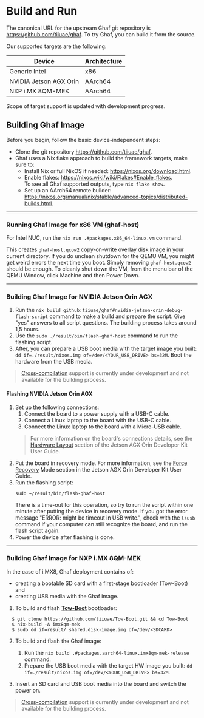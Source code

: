 <!--
    Copyright 2022-2023 TII (SSRC) and the Ghaf contributors
    SPDX-License-Identifier: CC-BY-SA-4.0
-->

# Build and Run

The canonical URL for the upstream Ghaf git repository is <https://github.com/tiiuae/ghaf>. To try Ghaf, you can build it from the source.

Our supported targets are the following:

| Device           | Architecture     |
|---               |---               |
| Generic Intel    | x86              |
| NVIDIA Jetson AGX Orin  | AArch64   |
| NXP i.MX 8QM-MEK | AArch64          |

Scope of target support is updated with development progress.

## Building Ghaf Image

Before you begin, follow the basic device-independent steps:

* Clone the git repository <https://github.com/tiiuae/ghaf>.
* Ghaf uses a Nix flake approach to build the framework targets, make sure to:
  * Install Nix or full NixOS if needed: <https://nixos.org/download.html>.
  * Enable flakes: <https://nixos.wiki/wiki/Flakes#Enable_flakes>.  
    To see all Ghaf supported outputs, type `nix flake show`.
  * Set up an AArch64 remote builder: <https://nixos.org/manual/nix/stable/advanced-topics/distributed-builds.html>.

---


### Running Ghaf Image for x86 VM (ghaf-host)

For Intel NUC, run the `nix run .#packages.x86_64-linux.vm` command.

This creates `ghaf-host.qcow2` copy-on-write overlay disk image in your current directory. If you do unclean shutdown for the QEMU VM, you might get weird errors the next time you boot. Simply removing `ghaf-host.qcow2` should be enough. To cleanly shut down the VM, from the menu bar of the QEMU Window, click Machine and then Power Down.


---

### Building Ghaf Image for NVIDIA Jetson Orin AGX

1. Run the `nix build github:tiiuae/ghaf#nvidia-jetson-orin-debug-flash-script` command to make a build and prepare the script. Give "yes" answers to all script questions. The building process takes around 1,5 hours.
2. Use the `sudo ./result/bin/flash-ghaf-host` command to run the flashing script.
3. After, you can prepare a USB boot media with the target image you built: `dd if=./result/nixos.img of=/dev/<YOUR_USB_DRIVE> bs=32M`. Boot the hardware from the USB media.

> [Cross-compilation](https://tiiuae.github.io/ghaf/build_config/cross_compilation.html) support is currently under development and not available for the building process.


#### Flashing NVIDIA Jetson Orin AGX

1. Set up the following connections:
   1. Connect the board to a power supply with a USB-C cable.
   2. Connect a Linux laptop to the board with the USB-C cable.
   3. Connect the Linux laptop to the board with a Micro-USB cable.
   > For more information on the board's connections details, see the [Hardware Layout](https://developer.nvidia.com/embedded/learn/jetson-agx-orin-devkit-user-guide/developer_kit_layout.html) section of the Jetson AGX Orin Developer Kit User Guide.
2. Put the board in recovery mode. For more information, see the [Force Recovery](https://developer.nvidia.com/embedded/learn/jetson-agx-orin-devkit-user-guide/howto.html#force-recovery-mode) Mode section in the Jetson AGX Orin Developer Kit User Guide.
3. Run the flashing script:
    ```
    sudo ~/result/bin/flash-ghaf-host 
    ```
    There is a time-out for this operation, so try to run the script within one minute after putting the device in recovery mode. If you got the error message "ERROR: might be timeout in USB write.", check with the `lsusb` command if your computer can still recognize the board, and run the flash script again.
4. Power the device after flashing is done.


---

### Building Ghaf Image for NXP i.MX 8QM-MEK

In the case of i.MX8, Ghaf deployment contains of:

* creating a bootable SD card with a first-stage bootloader (Tow-Boot)  
and  
*  creating USB media with the Ghaf image.


1. To build and flash [**Tow-Boot**](https://github.com/tiiuae/Tow-Boot) bootloader:  

  ```
    $ git clone https://github.com/tiiuae/Tow-Boot.git && cd Tow-Boot
    $ nix-build -A imx8qm-mek
    $ sudo dd if=result/ shared.disk-image.img of=/dev/<SDCARD>
  ```

2. To build and flash the Ghaf image:
   1. Run the `nix build .#packages.aarch64-linux.imx8qm-mek-release` command.
   2. Prepare the USB boot media with the target HW image you built: `dd if=./result/nixos.img of=/dev/<YOUR_USB_DRIVE> bs=32M`.
   
3. Insert an SD card and USB boot media into the board and switch the power on.

> [Cross-compilation](https://tiiuae.github.io/ghaf/build_config/cross_compilation.html) support is currently under development and not available for the building process.
